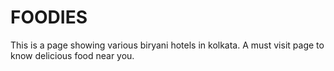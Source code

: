 # FOODIES

This is a page showing various biryani hotels in kolkata.
A must visit page to know delicious food near you.